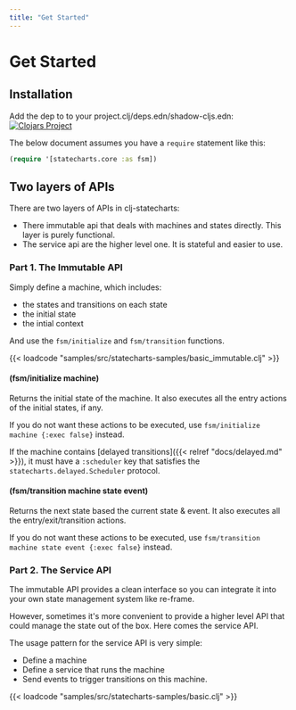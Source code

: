 ```yaml
---
title: "Get Started"
---
```


# Get Started

## Installation

Add the dep to to your project.clj/deps.edn/shadow-cljs.edn: [![Clojars Project](https://img.shields.io/clojars/v/clj-statecharts.svg)](https://clojars.org/clj-statecharts)

The below document assumes you have a `require` statement like this:

```clojure
(require '[statecharts.core :as fsm])
```

## Two layers of APIs

There are two layers of APIs in clj-statecharts:

* There immutable api that deals with machines and states directly. This layer is purely functional.
* The service api are the higher level one. It is stateful and easier to use.

### Part 1. The Immutable API

Simply define a machine, which includes:

* the states and transitions on each state
* the initial state
* the intial context

And use the `fsm/initialize` and `fsm/transition` functions.

{{< loadcode "samples/src/statecharts-samples/basic_immutable.clj" >}}

#### (fsm/initialize machine)

Returns the initial state of the machine. It also executes all the entry actions of the initial states, if any.

If you do not want these actions to be executed, use `fsm/initialize machine {:exec false}` instead.

If the machine contains [delayed transitions]({{< relref "docs/delayed.md" >}}), it must have a
`:scheduler` key that satisfies the `statecharts.delayed.Scheduler`
protocol.

#### (fsm/transition machine state event)

Returns the next state based the current state & event. It also executes all the entry/exit/transition actions.

If you do not want these actions to be executed, use `fsm/transition machine state event {:exec false}` instead.


### Part 2. The Service API

The immutable API provides a clean interface so you can integrate it
into your own state management system like re-frame.

However, sometimes it's more convenient to provide a higher level API
that could manage the state out of the box. Here comes the service API.

The usage pattern for the service API is very simple:

* Define a machine
* Define a service that runs the machine
* Send events to trigger transitions on this machine.

{{< loadcode "samples/src/statecharts-samples/basic.clj" >}}
